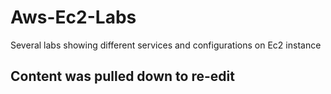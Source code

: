 # Aws-Ec2-Labs
Several labs showing different services and configurations on Ec2 instance

## Content was pulled down to re-edit
